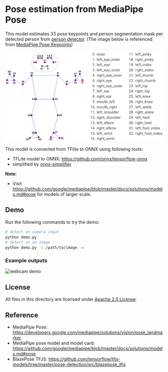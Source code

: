 # Pose estimation from MediaPipe Pose

This model estimates 33 pose keypoints and person segmentation mask per detected person from [person detector](../person_detection_mediapipe). (The image below is referenced from [MediaPipe Pose Keypoints](https://github.com/tensorflow/tfjs-models/tree/master/pose-detection#blazepose-keypoints-used-in-mediapipe-blazepose))
 
![MediaPipe Pose Landmark](examples/pose_landmarks.png)

This model is converted from TFlite to ONNX using following tools:
- TFLite model to ONNX: https://github.com/onnx/tensorflow-onnx
- simplified by [onnx-simplifier](https://github.com/daquexian/onnx-simplifier)

**Note**:
- Visit https://github.com/google/mediapipe/blob/master/docs/solutions/models.md#pose for models of larger scale.
## Demo

Run the following commands to try the demo:
```bash
# detect on camera input
python demo.py
# detect on an image
python demo.py -i /path/to/image -v
```

### Example outputs

![webcam demo](./example_outputs/mpposeest_demo.webp)

## License

All files in this directory are licensed under [Apache 2.0 License](LICENSE).

## Reference
- MediaPipe Pose: https://developers.google.com/mediapipe/solutions/vision/pose_landmarker
- MediaPipe pose model and model card: https://github.com/google/mediapipe/blob/master/docs/solutions/models.md#pose
- BlazePose TFJS: https://github.com/tensorflow/tfjs-models/tree/master/pose-detection/src/blazepose_tfjs
